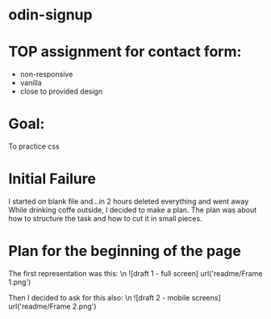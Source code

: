 # odin-signup

# TOP assignment for contact form:
* non-responsive
* vanilla
* close to provided design

# Goal:
To practice css

# Initial Failure
I started on blank file and...in 2 hours deleted everything and went away
While drinking coffe outside, I decided to make a plan. The plan was about how to structure
the task and how to cut it in small pieces. 

# Plan for the beginning of the page
The first representation was this: \n
![draft 1 - full screen] url('readme/Frame 1.png')

Then I decided to ask for this also: \n
![draft 2 - mobile screens] url('readme/Frame 2.png')